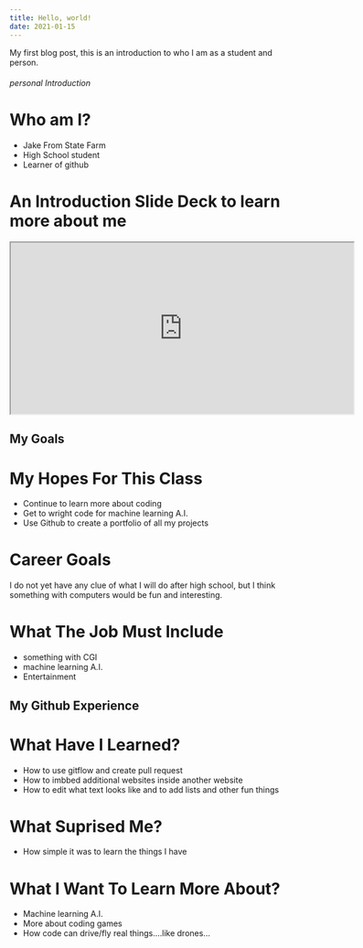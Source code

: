 ```yaml
---
title: Hello, world!
date: 2021-01-15
---
```


My first blog post, this is an introduction to who I am as a student and person.



###### personal Introduction

# Who am I?

* Jake From State Farm
* High School student
* Learner of github

# An Introduction Slide Deck to learn more about me

<iframe src="https://jake063.github.io/github-slideshow/" width="600" height="300"></iframe> 

## My Goals

# My Hopes For This Class

* Continue to learn more about coding 
* Get to wright code for machine learning A.I.
* Use Github to create a portfolio of all my projects 

# Career Goals

I do not yet have any clue of what I will do after high school, but I think something with computers would be fun and interesting.

# What The Job Must Include
* something with CGI
* machine learning A.I. 
* Entertainment 

## My Github Experience

# What Have I Learned?

* How to use gitflow and create pull request
* How to imbbed additional websites inside another website
* How to edit what text looks like and to add lists and other fun things

# What Suprised Me?

* How simple it was to learn the things I have

# What I Want To Learn More About?

* Machine learning A.I.
* More about coding games 
* How code can drive/fly real things....like drones...
